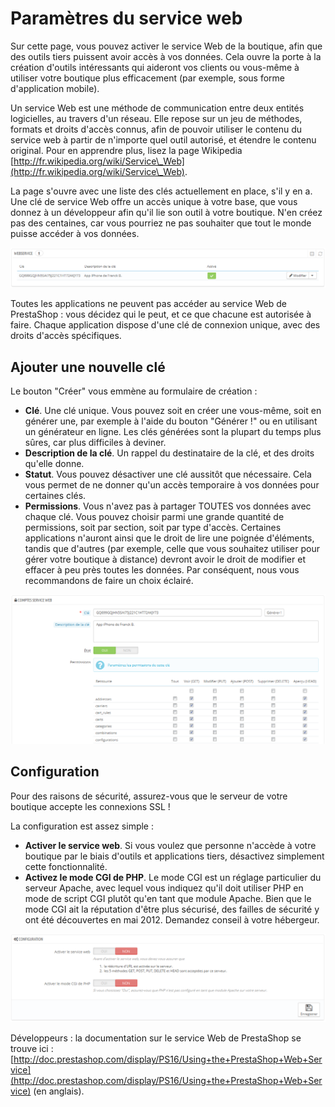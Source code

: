 # Paramètres du service web

Sur cette page, vous pouvez activer le service Web de la boutique, afin que des outils tiers puissent avoir accès à vos données. Cela ouvre la porte à la création d'outils intéressants qui aideront vos clients ou vous-même à utiliser votre boutique plus efficacement (par exemple, sous forme d'application mobile).

Un service Web est une méthode de communication entre deux entités logicielles, au travers d'un réseau. Elle repose sur un jeu de méthodes, formats et droits d'accès connus, afin de pouvoir utiliser le contenu du service web à partir de n'importe quel outil autorisé, et étendre le contenu original. Pour en apprendre plus, lisez la page Wikipedia [http://fr.wikipedia.org/wiki/Service\_Web](http://fr.wikipedia.org/wiki/Service\_Web).

La page s'ouvre avec une liste des clés actuellement en place, s'il y en a. Une clé de service Web offre un accès unique à votre base, que vous donnez à un développeur afin qu'il lie son outil à votre boutique. N'en créez pas des centaines, car vous pourriez ne pas souhaiter que tout le monde puisse accéder à vos données.

![](../../../.gitbook/assets/23789894.png)

Toutes les applications ne peuvent pas accéder au service Web de PrestaShop : vous décidez qui le peut, et ce que chacune est autorisée à faire. Chaque application dispose d'une clé de connexion unique, avec des droits d'accès spécifiques.

## Ajouter une nouvelle clé <a href="#parametresduserviceweb-ajouterunenouvellecle" id="parametresduserviceweb-ajouterunenouvellecle"></a>

Le bouton "Créer" vous emmène au formulaire de création :

* **Clé**. Une clé unique. Vous pouvez soit en créer une vous-même, soit en générer une, par exemple à l'aide du bouton "Générer !" ou en utilisant un générateur en ligne. Les clés générées sont la plupart du temps plus sûres, car plus difficiles à deviner.
* **Description de la clé**. Un rappel du destinataire de la clé, et des droits qu'elle donne.
* **Statut**. Vous pouvez désactiver une clé aussitôt que nécessaire. Cela vous permet de ne donner qu'un accès temporaire à vos données pour certaines clés.
* **Permissions**. Vous n'avez pas à partager TOUTES vos données avec chaque clé. Vous pouvez choisir parmi une grande quantité de permissions, soit par section, soit par type d'accès. Certaines applications n'auront ainsi que le droit de lire une poignée d'éléments, tandis que d'autres (par exemple, celle que vous souhaitez utiliser pour gérer votre boutique à distance) devront avoir le droit de modifier et effacer à peu près toutes les données. Par conséquent, nous vous recommandons de faire un choix éclairé.

![](../../../.gitbook/assets/23789895.png)

## Configuration <a href="#parametresduserviceweb-configuration" id="parametresduserviceweb-configuration"></a>

Pour des raisons de sécurité, assurez-vous que le serveur de votre boutique accepte les connexions SSL !

La configuration est assez simple :

* **Activer le service web**. Si vous voulez que personne n'accède à votre boutique par le biais d'outils et applications tiers, désactivez simplement cette fonctionnalité.
* **Activez le mode CGI de PHP**. Le mode CGI est un réglage particulier du serveur Apache, avec lequel vous indiquez qu'il doit utiliser PHP en mode de script CGI plutôt qu'en tant que module Apache. Bien que le mode CGI ait la réputation d'être plus sécurisé, des failles de sécurité y ont été découvertes en mai 2012. Demandez conseil à votre hébergeur.

![](../../../.gitbook/assets/23789896.png)

Développeurs : la documentation sur le service Web de PrestaShop se trouve ici : [http://doc.prestashop.com/display/PS16/Using+the+PrestaShop+Web+Service](http://doc.prestashop.com/display/PS16/Using+the+PrestaShop+Web+Service) (en anglais).
